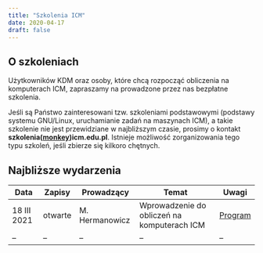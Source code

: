 ```yaml
---
title: "Szkolenia ICM"
date: 2020-04-17
draft: false
---
```


<!-- <Last revision: 2020-04-17 by M. Hermanowicz <m.hermanowicz@icm.edu.pl> -->

## O szkoleniach

Użytkowników KDM oraz osoby, które chcą rozpocząć obliczenia na komputerach ICM, zapraszamy na prowadzone przez nas bezpłatne szkolenia.

Jeśli są Państwo zainteresowani tzw. szkoleniami podstawowymi (podstawy systemu GNU/Linux, uruchamianie zadań na maszynach ICM), a takie szkolenie nie jest przewidziane w najbliższym czasie, prosimy o kontakt **szkolenia([monkey](https://en.wikipedia.org/wiki/At_sign#Names_in_other_languages))icm.edu.pl**. Istnieje możliwość zorganizowania tego typu szkoleń, jeśli zbierze się kilkoro chętnych.

## Najbliższe wydarzenia

Data           | Zapisy    | Prowadzący                     | Temat                                         | Uwagi
---------------|-----------|--------------------------------|-----------------------------------------------|-----
18 III 2021    | otwarte   | M. Hermanowicz                 | Wprowadzenie do obliczeń na komputerach ICM   | [Program](./intro_icm_2021.md)
–              | –         | –                              | –                                             | –

